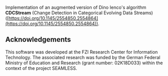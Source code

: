 Implementation of an augmented version of Dino Ienco's algorithm **CDCStream** (Change Detection in Categorical Evolving Data Streams) ([https://doi.org/10.1145/2554850.2554864](https://doi.org/10.1145/2554850.2554864)).


## Acknowledgements
This software was developed at the FZI Research Center for Information Technology.
The associated research was funded by the German Federal Ministry of Education and Research (grant number: 02K18D033) within the context of the project SEAMLESS.

